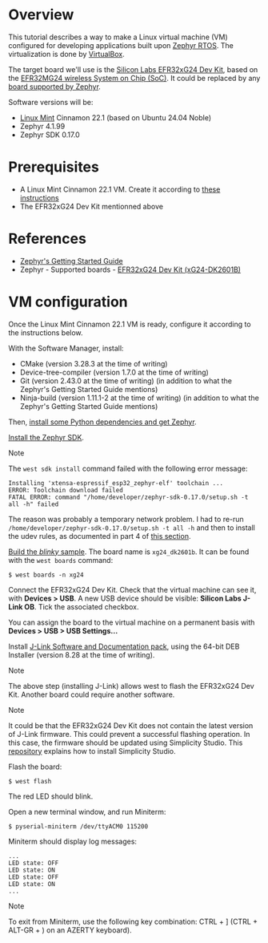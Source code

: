 # Overview

This tutorial describes a way to make a Linux virtual machine (VM) configured for developing applications built upon [Zephyr RTOS](https://www.zephyrproject.org/). The virtualization is done by [VirtualBox](https://www.virtualbox.org/).

The target board we'll use is the [Silicon Labs EFR32xG24 Dev Kit](https://www.silabs.com/development-tools/wireless/efr32xg24-dev-kit?tab=overview), based on the [EFR32MG24 wireless System on Chip (SoC)](https://www.silabs.com/wireless/zigbee/efr32mg24-series-2-socs). It could be replaced by any [board supported by Zephyr](https://docs.zephyrproject.org/latest/boards/index.html#).

Software versions will be:

* [Linux Mint](https://linuxmint.com/) Cinnamon 22.1 (based on Ubuntu 24.04 Noble)
* Zephyr 4.1.99
* Zephyr SDK 0.17.0

# Prerequisites

* A Linux Mint Cinnamon 22.1 VM. Create it according to [these instructions](https://github.com/PascalBod/lm-vm)
* The EFR32xG24 Dev Kit mentionned above

# References

* [Zephyr's Getting Started Guide](https://docs.zephyrproject.org/latest/develop/getting_started/index.html)
* Zephyr - Supported boards - [EFR32xG24 Dev Kit (xG24-DK2601B)](https://docs.zephyrproject.org/latest/boards/silabs/dev_kits/xg24_dk2601b/doc/index.html)

# VM configuration

Once the Linux Mint Cinnamon 22.1 VM is ready, configure it according to the instructions below.

With the Software Manager, install:

* CMake (version 3.28.3 at the time of writing)
* Device-tree-compiler (version 1.7.0 at the time of writing)
* Git (version 2.43.0 at the time of writing) (in addition to what the Zephyr's Getting Started Guide mentions)
* Ninja-build (version 1.11.1-2 at the time of writing) (in addition to what the Zephyr's Getting Started Guide mentions)

Then, [install some Python dependencies and get Zephyr](https://docs.zephyrproject.org/latest/develop/getting_started/index.html#get-zephyr-and-install-python-dependencies).

[Install the Zephyr SDK](https://docs.zephyrproject.org/latest/develop/getting_started/index.html#install-the-zephyr-sdk).

> [!NOTE]
> The `west sdk install` command failed with the following error message:
> 
> ```
> Installing 'xtensa-espressif_esp32_zephyr-elf' toolchain ...
> ERROR: Toolchain download failed
> FATAL ERROR: command "/home/developer/zephyr-sdk-0.17.0/setup.sh -t all -h" failed
> ```
>
> The reason was probably a temporary network problem. 
> I had to re-run `/home/developer/zephyr-sdk-0.17.0/setup.sh -t all -h` and then to install the udev rules, as
> documented in part 4 of [this section](https://docs.zephyrproject.org/latest/develop/toolchains/zephyr_sdk.html#zephyr-sdk-installation).

[Build the *blinky* sample](https://docs.zephyrproject.org/latest/develop/getting_started/index.html#build-the-blinky-sample). The board name is `xg24_dk2601b`. It can be found with the `west boards` command:

```
$ west boards -n xg24
```

Connect the EFR32xG24 Dev Kit. Check that the virtual machine can see it, with **Devices > USB**. A new USB device should be visible: **Silicon Labs J-Link OB**. Tick the associated checkbox.

You can assign the board to the virtual machine on a permanent basis with **Devices > USB > USB Settings...**

Install [J-Link Software and Documentation pack](https://www.segger.com/downloads/jlink/#J-LinkSoftwareAndDocumentationPack), using the 64-bit DEB Installer (version 8.28 at the time of writing).

> [!NOTE]
> The above step (installing J-Link) allows west to flash the EFR32xG24 Dev Kit. Another board could require another software.

> [!NOTE]
> It could be that the EFR32xG24 Dev Kit does not contain the latest version of J-Link firmware. This could prevent a successful flashing operation. In this case, the firmware should be updated using Simplicity Studio. This [repository](https://github.com/PascalBod/lm-efr32-simplicityStudio) explains how to install Simplicity Studio.

Flash the board:

```
$ west flash
```

The red LED should blink.

Open a new terminal window, and run Miniterm:

```
$ pyserial-miniterm /dev/ttyACM0 115200
```

Miniterm should display log messages:

```
...
LED state: OFF
LED state: ON
LED state: OFF
LED state: ON
...
```

> [!NOTE]
>
> To exit from Miniterm, use the following key combination: CTRL + ] (CTRL + ALT-GR + ) on an AZERTY keyboard).